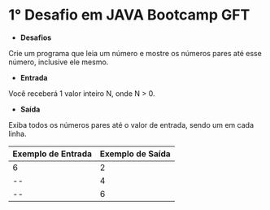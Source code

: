 
# 1° Desafio em JAVA Bootcamp GFT 
* **Desafios**

Crie um programa que leia um número e mostre os números pares até esse número, inclusive ele mesmo.

* **Entrada**

Você receberá 1 valor inteiro N, onde N > 0.

* **Saída**

Exiba todos os números pares até o valor de entrada, sendo um em cada linha. 

 
**Exemplo de Entrada**	| **Exemplo de Saída**
--------- | ------
6	| 2
-- | 4
-- | 6
  





